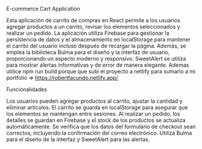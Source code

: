 E-commerce Cart Application

Esta aplicación de carrito de compras en React permite a los usuarios agregar productos a un carrito, 
revisar los elementos seleccionados y realizar un pedido. 
La aplicación utiliza Firebase para gestionar la persistencia de datos y el almacenamiento en localStorage 
para mantener el carrito del usuario incluso después de recargar la página. 
Además, se emplea la biblioteca Bulma para el diseño y la interfaz de usuario, 
proporcionando un aspecto moderno y responsivo. SweetAlert se utiliza para mostrar alertas informativas y de error de manera elegante.
Ademas utilice npm run build porque que subi el proyecto a netlify para sumarlo a mi portfolio => https://robertfacundo.netlify.app/

Funcionalidades

Los usuarios pueden agregar productos al carrito, ajustar la cantidad y eliminar artículos.
El carrito se guarda en localStorage para asegurar que los elementos se mantengan entre sesiones.
Al realizar un pedido, los detalles se guardan en Firebase y el stock de los productos se actualiza automáticamente.
Se verifica que los datos del formulario de checkout sean correctos, incluyendo la confirmación del correo electrónico.
Utiliza Bulma para el diseño de la interfaz y SweetAlert para las alertas.